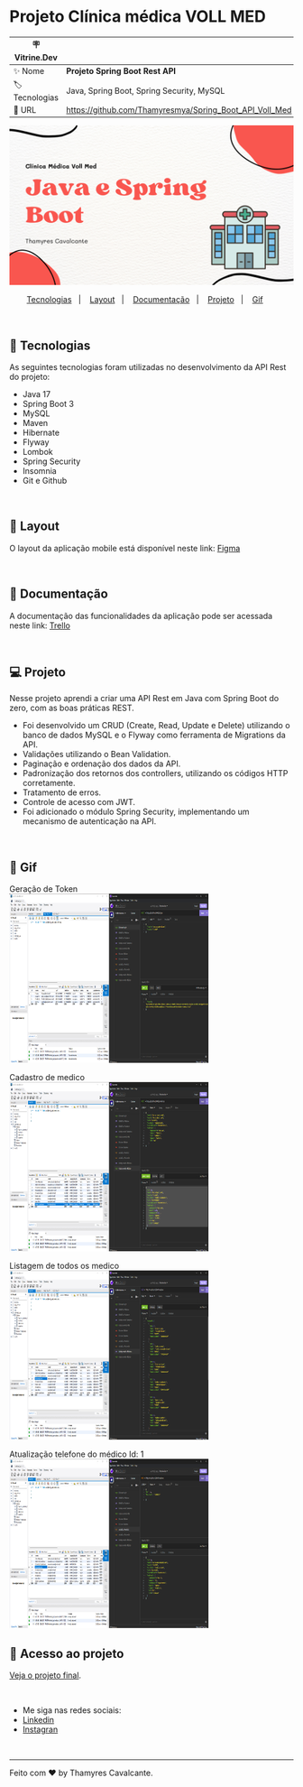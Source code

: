 # Projeto Clínica médica VOLL MED

| :placard: Vitrine.Dev |     |
| -------------  | --- |
| :sparkles: Nome        | **Projeto Spring Boot Rest API**
| :label: Tecnologias | Java, Spring Boot, Spring Security, MySQL
| :rocket: URL         | https://github.com/Thamyresmya/Spring_Boot_API_Voll_Med

![](geral/Capa.png)


<p align="center">
  <a href="#-tecnologias">Tecnologias</a>&nbsp;&nbsp;&nbsp;|&nbsp;&nbsp;&nbsp;  
  <a href="#-Layout">Layout</a>&nbsp;&nbsp;&nbsp;|&nbsp;&nbsp;&nbsp; 
  <a href="#-Documentação">Documentação</a>&nbsp;&nbsp;&nbsp;|&nbsp;&nbsp;&nbsp; 
  <a href="#-projeto">Projeto</a>&nbsp;&nbsp;&nbsp;|&nbsp;&nbsp;&nbsp;  
  <a href="#-gif">Gif</a>&nbsp;&nbsp;&nbsp;&nbsp;&nbsp;&nbsp;
</p>

<br>


## 🚀 Tecnologias

As seguintes tecnologias foram utilizadas no desenvolvimento da API Rest do projeto:

- Java 17
- Spring Boot 3
- MySQL
- Maven
- Hibernate
- Flyway
- Lombok
- Spring Security
- Insomnia
- Git e Github

<br>

## 🎨 Layout

O layout da aplicação mobile está disponível neste link: <a href="https://www.figma.com/file/N4CgpJqsg7gjbKuDmra3EV/Voll.med">Figma</a>

<br>

## 📄 Documentação

A documentação das funcionalidades da aplicação pode ser acessada neste link: <a href="https://trello.com/b/O0lGCsKb/api-voll-med">Trello</a>

<br>

## 💻 Projeto

Nesse projeto aprendi a criar uma API Rest em Java com Spring Boot do zero, com as boas práticas REST.
- Foi desenvolvido um CRUD (Create, Read, Update e Delete) utilizando o banco de dados MySQL e o Flyway como ferramenta de Migrations da API.
- Validações utilizando o Bean Validation.
- Paginação e ordenação dos dados da API.
- Padronização dos retornos dos controllers, utilizando os códigos HTTP corretamente.
- Tratamento de erros.
- Controle de acesso com JWT.
- Foi adicionado o módulo Spring Security, implementando um mecanismo de autenticação na API.

<br>

## 📸 Gif
Geração de Token<br>
<img width="70%" height="300" src="geral/img/1geração_token.png"></img>

Cadastro de medico<br>
<img width="70%" height="300" src="geral/img/2Cadastro_medico.png"></img>

Listagem de todos os medico<br>
<img width="70%" height="300" src="geral/img/3Listagem_medico.png"></img>

Atualização telefone do médico Id: 1<br>
<img width="70%" height="300" src="geral/img/4Atualizacao.png"></img>

## 📁 Acesso ao projeto

[Veja o projeto final](https://github.com/Thamyresmya/Spring_Boot_API_Voll_Med).

<br>

- Me siga nas redes sociais:
- [Linkedin](https://www.linkedin.com/in/thamyrescavalcante/)
- [Instagran](https://www.instagram.com/thamyres__cavalcante/)

<br>

---

Feito com ♥ by Thamyres Cavalcante.



